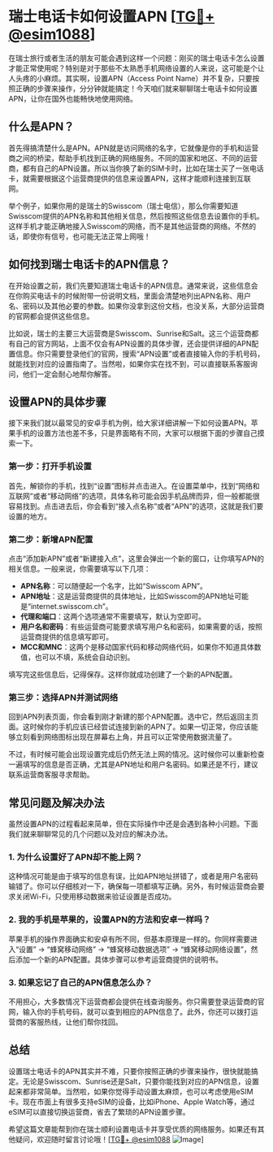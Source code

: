 # 瑞士电话卡如何设置APN [[TG💪+ @esim1088](https://t.me/s/esim1088)]

在瑞士旅行或者生活的朋友可能会遇到这样一个问题：刚买的瑞士电话卡怎么设置才能正常使用呢？特别是对于那些不太熟悉手机网络设置的人来说，这可能是个让人头疼的小麻烦。其实啊，设置APN（Access Point Name）并不复杂，只要按照正确的步骤来操作，分分钟就能搞定！今天咱们就来聊聊瑞士电话卡如何设置APN，让你在国外也能畅快地使用网络。

## 什么是APN？

首先得搞清楚什么是APN。APN就是访问网络的名字，它就像是你的手机和运营商之间的桥梁，帮助手机找到正确的网络服务。不同的国家和地区、不同的运营商，都有自己的APN设置。所以当你换了新的SIM卡时，比如在瑞士买了一张电话卡，就需要根据这个运营商提供的信息来设置APN，这样才能顺利连接到互联网。

举个例子，如果你用的是瑞士的Swisscom（瑞士电信），那么你需要知道Swisscom提供的APN名称和其他相关信息，然后按照这些信息去设置你的手机。这样手机才能正确地接入Swisscom的网络，而不是其他运营商的网络。不然的话，即使你有信号，也可能无法正常上网哦！

## 如何找到瑞士电话卡的APN信息？

在开始设置之前，我们先要知道瑞士电话卡的APN信息。通常来说，这些信息会在你购买电话卡的时候附带一份说明文档，里面会清楚地列出APN名称、用户名、密码以及其他必要的参数。如果你没拿到这份文档，也没关系，大部分运营商的官网都会提供这些信息。

比如说，瑞士的主要三大运营商是Swisscom、Sunrise和Salt。这三个运营商都有自己的官方网站，上面不仅会有APN设置的具体步骤，还会提供详细的APN配置信息。你只需要登录他们的官网，搜索“APN设置”或者直接输入你的手机号码，就能找到对应的设置指南了。当然啦，如果你实在找不到，可以直接联系客服询问，他们一定会耐心地帮你解答。

## 设置APN的具体步骤

接下来我们就以最常见的安卓手机为例，给大家详细讲解一下如何设置APN。苹果手机的设置方法也差不多，只是界面略有不同，大家可以根据下面的步骤自己摸索一下。

### 第一步：打开手机设置

首先，解锁你的手机，找到“设置”图标并点击进入。在设置菜单中，找到“网络和互联网”或者“移动网络”的选项，具体名称可能会因手机品牌而异，但一般都能很容易找到。点击进去后，你会看到“接入点名称”或者“APN”的选项，这就是我们要设置的地方。

### 第二步：新增APN配置

点击“添加新APN”或者“新建接入点”，这里会弹出一个新的窗口，让你填写APN的相关信息。一般来说，你需要填写以下几项：

- **APN名称**：可以随便起一个名字，比如“Swisscom APN”。
- **APN地址**：这是运营商提供的具体地址，比如Swisscom的APN地址可能是“internet.swisscom.ch”。
- **代理和端口**：这两个选项通常不需要填写，默认为空即可。
- **用户名和密码**：有些运营商可能要求填写用户名和密码，如果需要的话，按照运营商提供的信息填写即可。
- **MCC和MNC**：这两个是移动国家代码和移动网络代码，如果你不知道具体数值，也可以不填，系统会自动识别。

填写完这些信息后，记得保存。这样你就成功创建了一个新的APN配置。

### 第三步：选择APN并测试网络

回到APN列表页面，你会看到刚才新建的那个APN配置。选中它，然后返回主页面。这时候你的手机应该已经尝试连接到新的APN了。如果一切正常，你应该能够立刻看到网络图标出现在屏幕右上角，并且可以正常使用数据流量了。

不过，有时候可能会出现设置完成后仍然无法上网的情况。这时候你可以重新检查一遍填写的信息是否正确，尤其是APN地址和用户名密码。如果还是不行，建议联系运营商客服寻求帮助。

## 常见问题及解决办法

虽然设置APN的过程看起来简单，但在实际操作中还是会遇到各种小问题。下面我们就来聊聊常见的几个问题以及对应的解决办法。

### 1. 为什么设置好了APN却不能上网？

这种情况可能是由于填写的信息有误，比如APN地址拼错了，或者是用户名密码输错了。你可以仔细核对一下，确保每一项都填写正确。另外，有时候运营商会要求关闭Wi-Fi，只使用移动数据来验证设置是否成功。

### 2. 我的手机是苹果的，设置APN的方法和安卓一样吗？

苹果手机的操作界面确实和安卓有所不同，但基本原理是一样的。你同样需要进入“设置” -> “蜂窝移动网络” -> “蜂窝移动数据选项” -> “蜂窝移动网络设置”，然后添加一个新的APN配置。具体步骤可以参考运营商提供的说明书。

### 3. 如果忘记了自己的APN信息怎么办？

不用担心，大多数情况下运营商都会提供在线查询服务。你只需要登录运营商的官网，输入你的手机号码，就可以查到相应的APN信息了。此外，你还可以拨打运营商的客服热线，让他们帮你找回。

## 总结

设置瑞士电话卡的APN其实并不难，只要你按照正确的步骤来操作，很快就能搞定。无论是Swisscom、Sunrise还是Salt，只要你能找到对应的APN信息，设置起来都非常简单。当然啦，如果你觉得手动设置太麻烦，也可以考虑使用eSIM卡。现在市面上有很多支持eSIM的设备，比如iPhone、Apple Watch等，通过eSIM可以直接切换运营商，省去了繁琐的APN设置步骤。

希望这篇文章能帮到你在瑞士顺利设置电话卡并享受优质的网络服务。如果还有其他疑问，欢迎随时留言讨论哦！[[TG💪+ @esim1088](https://t.me/s/esim1088) ![Image](https://i.postimg.cc/4NQfJmqS/Snipaste-2025-05-13-00-14-12.png)]